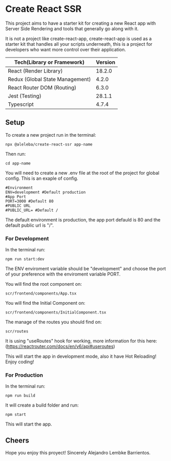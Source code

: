 # Create React SSR

This project aims to have a starter kit for creating a new React app with Server Side Rendering and tools that generally go along with it.

It is not a project like create-react-app, create-react-app is used as a starter kit that handles all your scripts underneath, this is a project for developers who want more control over their application.

Tech(Library or Framework) | Version |
--- | --- |
React (Render Library) | 18.2.0
Redux (Global State Management) | 4.2.0
React Router DOM (Routing) | 6.3.0
Jest (Testing) | 28.1.1
Typescript | 4.7.4

## Setup
To create a new project run in the terminal:
```
npx @aleleba/create-react-ssr app-name
```
Then run:
```
cd app-name
```
You will need to create a new .env file at the root of the project for global config.
This is an exaple of config.
```
#Environment
ENV=development #Default production
#App Port
PORT=3000 #Default 80
#PUBLIC URL
#PUBLIC_URL= #Default /
```
The default environment is production, the app port defauld is 80 and the default public url is "/".

### For Development
In the terminal run:
```
npm run start:dev
```
The ENV enviroment variable should be "development" and choose the port of your preference with the enviroment variable PORT.

You will find the root component on:
```
scr/frontend/components/App.tsx
```
You will find the Initial Component on:
```
scr/frontend/components/InitialComponent.tsx
```

The manage of the routes you should find on:
```
scr/routes
```
It is using "useRoutes" hook for working, more information for this here: (https://reactrouter.com/docs/en/v6/api#useroutes)

This will start the app in development mode, also it have Hot Reloading!
Enjoy coding!

### For Production
In the terminal run:
```
npm run build
```
It will create a build folder and run:
```
npm start
```
This will start the app.

## Cheers
Hope you enjoy this proyect! Sincerely Alejandro Lembke Barrientos.
